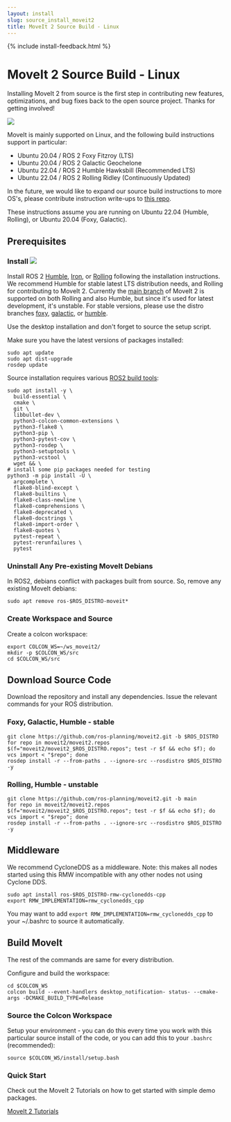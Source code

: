 ```yaml
---
layout: install
slug: source_install_moveit2
title: MoveIt 2 Source Build - Linux
---
```

{% include install-feedback.html %}

# MoveIt 2 Source Build - Linux

Installing MoveIt 2 from source is the first step in contributing new features, optimizations, and bug fixes back to the open source project. Thanks for getting involved!

<img class="docker-img" src="/assets/install_page/docker-illustration.png"/>

MoveIt is mainly supported on Linux, and the following build instructions support in particular:

- Ubuntu 20.04 / ROS 2 Foxy Fitzroy (LTS)
- Ubuntu 20.04 / ROS 2 Galactic Geochelone
- Ubuntu 22.04 / ROS 2 Humble Hawksbill (Recommended LTS)
- Ubuntu 22.04 / ROS 2 Rolling Ridley (Continuously Updated)

In the future, we would like to expand our source build instructions to more OS's, please contribute instruction write-ups to [this repo](https://github.com/ros-planning/moveit.ros.org).

These instructions assume you are running on Ubuntu 22.04 (Humble, Rolling), or Ubuntu 20.04 (Foxy, Galactic).

## Prerequisites

### Install <img src="/assets/install_page/ros_logo.jpeg"/>

Install ROS 2 [Humble](https://docs.ros.org/en/humble/Installation/Ubuntu-Install-Debians.html), [Iron](https://docs.ros.org/en/iron/Installation/Ubuntu-Install-Debians.html), or [Rolling](https://docs.ros.org/en/rolling/Installation/Ubuntu-Install-Debians.html) following the installation instructions. We recommend Humble for stable latest LTS distribution needs, and Rolling for contributing to MoveIt 2. Currently the [main branch](https://github.com/ros-planning/moveit2) of MoveIt 2 is supported on both Rolling and also Humble, but since it's used for latest development, it's unstable. For stable versions, please use the distro branches [foxy](https://github.com/ros-planning/moveit2/tree/foxy), [galactic](https://github.com/ros-planning/moveit2/tree/galactic), or [humble](https://github.com/ros-planning/moveit2/tree/humble).

Use the desktop installation and don't forget to source the setup script.

Make sure you have the latest versions of packages installed:

    sudo apt update
    sudo apt dist-upgrade
    rosdep update

Source installation requires various <a href="https://docs.ros.org/en/foxy/Installation/Linux-Development-Setup.html" target="_blank">ROS2 build tools</a>:

    sudo apt install -y \
      build-essential \
      cmake \
      git \
      libbullet-dev \
      python3-colcon-common-extensions \
      python3-flake8 \
      python3-pip \
      python3-pytest-cov \
      python3-rosdep \
      python3-setuptools \
      python3-vcstool \
      wget && \
    # install some pip packages needed for testing
    python3 -m pip install -U \
      argcomplete \
      flake8-blind-except \
      flake8-builtins \
      flake8-class-newline \
      flake8-comprehensions \
      flake8-deprecated \
      flake8-docstrings \
      flake8-import-order \
      flake8-quotes \
      pytest-repeat \
      pytest-rerunfailures \
      pytest

### Uninstall Any Pre-existing MoveIt Debians

In ROS2, debians conflict with packages built from source. So, remove any existing MoveIt debians:

    sudo apt remove ros-$ROS_DISTRO-moveit*

### Create Workspace and Source

Create a colcon workspace:

    export COLCON_WS=~/ws_moveit2/
    mkdir -p $COLCON_WS/src
    cd $COLCON_WS/src

## Download Source Code

Download the repository and install any dependencies. Issue the relevant commands for your ROS distribution.

### Foxy, Galactic, Humble - stable

    git clone https://github.com/ros-planning/moveit2.git -b $ROS_DISTRO
    for repo in moveit2/moveit2.repos $(f="moveit2/moveit2_$ROS_DISTRO.repos"; test -r $f && echo $f); do vcs import < "$repo"; done
    rosdep install -r --from-paths . --ignore-src --rosdistro $ROS_DISTRO -y

### Rolling, Humble - unstable

    git clone https://github.com/ros-planning/moveit2.git -b main
    for repo in moveit2/moveit2.repos $(f="moveit2/moveit2_$ROS_DISTRO.repos"; test -r $f && echo $f); do vcs import < "$repo"; done
    rosdep install -r --from-paths . --ignore-src --rosdistro $ROS_DISTRO -y

## Middleware

We recommend CycloneDDS as a middleware. Note: this makes all nodes started using this RMW incompatible with any other nodes not using Cyclone DDS.

    sudo apt install ros-$ROS_DISTRO-rmw-cyclonedds-cpp
    export RMW_IMPLEMENTATION=rmw_cyclonedds_cpp

You may want to add `export RMW_IMPLEMENTATION=rmw_cyclonedds_cpp` to your ~/.bashrc to source it automatically.

## Build MoveIt

The rest of the commands are same for every distribution.

Configure and build the workspace:

    cd $COLCON_WS
    colcon build --event-handlers desktop_notification- status- --cmake-args -DCMAKE_BUILD_TYPE=Release

### Source the Colcon Workspace

Setup your environment - you can do this every time you work with this particular source install of the code, or you can add this to your ``.bashrc`` (recommended):

    source $COLCON_WS/install/setup.bash

### Quick Start

Check out the MoveIt 2 Tutorials on how to get started with simple demo packages.

<a href="https://moveit.picknik.ai/" target="_blank">
  <span class="link-with-background">
    MoveIt 2 Tutorials
  </span>
</a>
